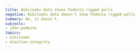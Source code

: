 ```yaml
---
title: Wikileaks data shows Podesta rigged polls
negative: Wikileaks data doesn't show Podesta rigged polls
summary: No, it doesn't.
subjects:
- john-podesta
topics:
- wikileaks
- election-integrity
---
```

